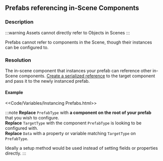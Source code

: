## Prefabs referencing in-Scene Components
### Description
:::warning
Assets cannot directly refer to Objects in Scenes
:::

Prefabs cannot refer to components in the Scene, though their instances can be configured to.  

### Resolution
The in-scene component that instances your prefab can reference other in-Scene components.
[Create a serialized reference](Serializing%20Component%20References.md) to the target component and pass it to the newly instanced prefab.  

#### Example
<<Code/Variables/Instancing Prefabs.html>>

:::note
**Replace** `PrefabType` with **a component on the root of your prefab** that you wish to configure.  
**Replace** `TargetType` with the component `PrefabType` is looking to be configured with.  
**Replace** `Data` with a property or variable matching `TargetType` on `PrefabType`.  

Ideally a setup method would be used instead of setting fields or properties directly.
:::